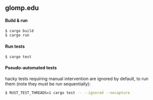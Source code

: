 
## glomp.edu
#### Build & run
```sh
$ cargo build
$ cargo run
```
#### Run tests
```sh
$ cargo test
```
#### Pseudo-automated tests
hacky tests requiring manual intervention are ignored by default, to run them (note they must be run sequentially):
```sh
$ RUST_TEST_THREADS=1 cargo test -- --ignored --nocapture
```
